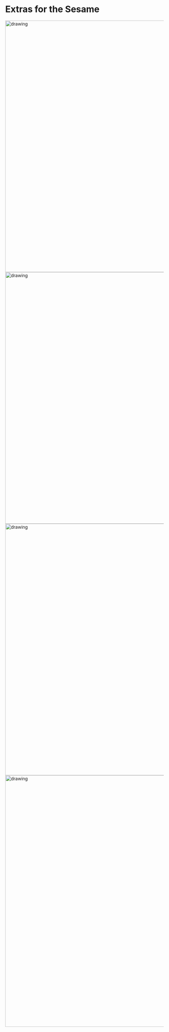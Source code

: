 # Extras for the Sesame

<img src="https://files.elmo.space/kicad_images/sesame-backplate-Front.png" alt="drawing" width="800"/>
<img src="https://files.elmo.space/kicad_images/sesame-backplate-Back.png" alt="drawing" width="800"/>

<img src="https://files.elmo.space/kicad_images/sesame-switchplate-Front.png" alt="drawing" width="800"/>
<img src="https://files.elmo.space/kicad_images/sesame-switchplate-Back.png" alt="drawing" width="800"/>